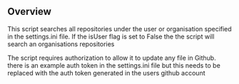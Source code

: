 ## Overview

This script searches all repositories under the user or organisation specified in the settings.ini file.
If the isUser flag is set to False the the script will search an organisations repositories

The script requires authorization to allow it to update any file in Github. there is an example auth token in the settings.ini file
but this needs to be replaced with the auth token generated in the users github account